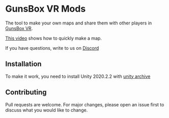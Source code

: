 # GunsBox VR Mods
The tool to make your own maps and share them with other players in
[GunsBox VR](https://store.steampowered.com/app/1751270/GunsBox_VR/).

[This video](https://youtu.be/hhj4iSNp3bw) shows how to quickly make a map.

If you have questions, write to us on [Discord](https://discord.gg/bRAzPWzw)
## Installation
To make it work, you need to install Unity 2020.2.2 with [unity archive](https://unity3d.com/ru/get-unity/download/archive)
## Contributing
Pull requests are welcome. For major changes, please open an issue first to discuss what you would like to change.
